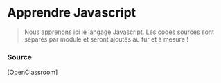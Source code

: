 # Apprendre Javascript
> Nous apprenons ici le langage Javascript. Les codes sources sont séparés par module et seront ajoutés au fur et à mesure !




### Source
[OpenClassroom]